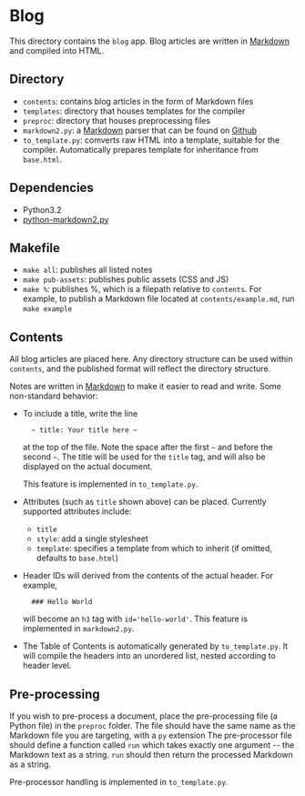 Blog
====

This directory contains the `blog` app. Blog articles are written in
[Markdown](http://daringfireball.net/projects/markdown/syntax) and
compiled into HTML.

Directory
---------

* `contents`: contains blog articles in the form of Markdown files
* `templates`: directory that houses templates for the compiler
* `preproc`: directory that houses preprocessing files
* `markdown2.py`: a
  [Markdown](http://daringfireball.net/projects/markdown/syntax)
  parser that can be found on
  [Github](https://github.com/trentm/python-markdown2)
* `to_template.py`: comverts raw HTML into a template, suitable for
  the compiler. Automatically prepares template for inheritance from
  `base.html`.

Dependencies
------------

* Python3.2
* [python-markdown2.py](https://github.com/trentm/python-markdown2)

Makefile
--------

* `make all`: publishes all listed notes
* `make pub-assets`: publishes public assets (CSS and JS)
* `make %`: publishes %, which is a filepath relative to `contents`.
  For example, to publish a Markdown file located at
  `contents/example.md`, run `make example`

Contents
--------

All blog articles are placed here. Any directory structure can be used
within `contents`, and the published format will reflect the directory
structure.

Notes are written in
[Markdown](https://github.com/trentm/python-markdown2) to make it
easier to read and write. Some non-standard behavior:

* To include a title, write the line

        ~ title: Your title here ~

  at the top of the file. Note the space after the first `~` and before
  the second `~`. The title will be used for the `title` tag, and will
  also be displayed on the actual document.

  This feature is implemented in `to_template.py`.

* Attributes (such as `title` shown above) can be placed. Currently
  supported attributes include:
    * `title`
    * `style`: add a single stylesheet
    * `template`: specifies a template from which to inherit (if
      omitted, defaults to `base.html`)

* Header IDs will derived from the contents of the actual header. For
  example,

        ### Hello World

  will become an `h3` tag with `id='hello-world'`. This feature is
  implemented in `markdown2.py`.

* The Table of Contents is automatically generated by
  `to_template.py`. It will compile the headers into an unordered
  list, nested according to header level.

Pre-processing
--------------

If you wish to pre-process a document, place the pre-processing file
(a Python file) in the `preproc` folder. The file should have the same
name as the Markdown file you are targeting, with a `py` extension
The pre-processor file should define a function called `run` which
takes exactly one argument -- the Markdown text as a string. `run`
should then return the processed Markdown as a string.

Pre-processor handling is implemented in `to_template.py`.
